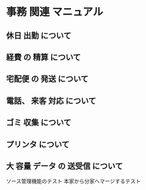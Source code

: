 # 事務 関連 マニュアル 
## 休日 出勤 について 
## 経費 の 精算 について 
## 宅配便 の 発送 について
## 電話、 来客 対応 について
## ゴミ 収集 について
## プリンタ について 
## 大 容量 データ の 送受信 について
ソース管理機能のテスト
本家から分家へマージするテスト
